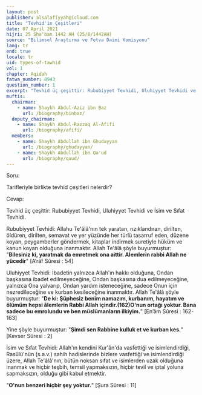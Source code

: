 ```yaml
---
layout: post
publisher: alsalafiyyah@icloud.com
title: "Tevhid'in Çeşitleri"
date: 07 April 2021
hijri: 25 Sha'ban 1442 AH (25/8/1442AH)
source: "Bilimsel Araştırma ve Fetva Daimi Komisyonu"
lang: tr
end: true
locale: tr
uid: types-of-tawhid
vol: 1
chapter: Aqidah
fatwa_number: 8943
question_number: 1
excerpt: "Tevhid üç çeşittir: Rububiyyet Tevhidi, Uluhiyyet Tevhidi ve İsim ve Sıfat Tevhidi."
muftis:
  chairman: 
    - name: Shaykh Abdul-Aziz ibn Baz
      url: /biography/binbaz/
  deputy_chairman:
    - name: Shaykh Abdul-Razzaq Al-Afifi
      url: /biography/afifi/
  members: 
    - name: Shaykh Abdullah ibn Ghudayyan
      url: /biography/ghudayyan/
    - name: Shaykh Abdullah ibn Qa'ud
      url: /biography/qaud/
---
```


Soru:

Tarifleriyle birlikte tevhid çeşitleri nelerdir?

Cevap:

Tevhid üç çeşittir: Rububiyyet Tevhidi, Uluhiyyet Tevhidi ve İsim ve Sıfat Tevhidi. 

Rububiyyet Tevhidi: Allahu Te'âlâ'nın tek yaratan, rızıklandıran, dirilten, öldüren, dirilten, semavat ve yer yüzünde her türlü tasarruf eden, düzene koyan, peygamberler göndermek, kitaplar indirmek suretiyle hüküm ve kanun koyan olduğuna inanmaktır. Allah Te'âlâ şöyle buyurmuştur: "**Bilesiniz ki, yaratmak da emretmek ona aittir. Alemlerin rabbi Allah ne yücedir**" [A’râf Sûresi : 54]

Uluhiyyet Tevhidi: İbadetin yalnızca Allah'ın hakkı olduğuna, Ondan başkasına ibadet edilmeyeceğine, Ondan başkasına dua edilmeyeceğine, yalnızca Ona yalvarıp, Ondan yardım isteneceğine, sadece Onun için nezredileceğine ve kurban kesileceğine inanmaktır. Allah Te'âlâ şöyle buyurmuştur: "**De ki: Şüphesiz benim namazım, kurbanım, hayatım ve ölümüm hepsi âlemlerin Rabbi Allah içindir.(162)O'nun ortağı yoktur. Bana sadece bu emrolundu ve ben müslümanların ilkiyim.**" [En’âm Sûresi : 162-163]

Yine şöyle buyurmuştur: "**Şimdi sen Rabbine kulluk et ve kurban kes.**" [Kevser Sûresi : 2]

İsim ve Sıfat Tevhidi: Allah'ın kendini Kur'ân'da vasfettiği ve isimlendirdiği, Rasûlü'nün (s.a.v.) sahih hadislerinde bizlere vasfettiği ve isimlendirdiği üzere, Allah Te'âlâ'nın, bütün noksan sıfat ve isimlerden uzak olduğuna inanmak ve hiçbir teşbih, temsil yapmaksızın, hiçbir tevil ve iptal yoluna sapmaksızın, olduğu gibi kabul etmektir. 

"**O'nun benzeri hiçbir şey yoktur.**" [Şura Sûresi : 11]

